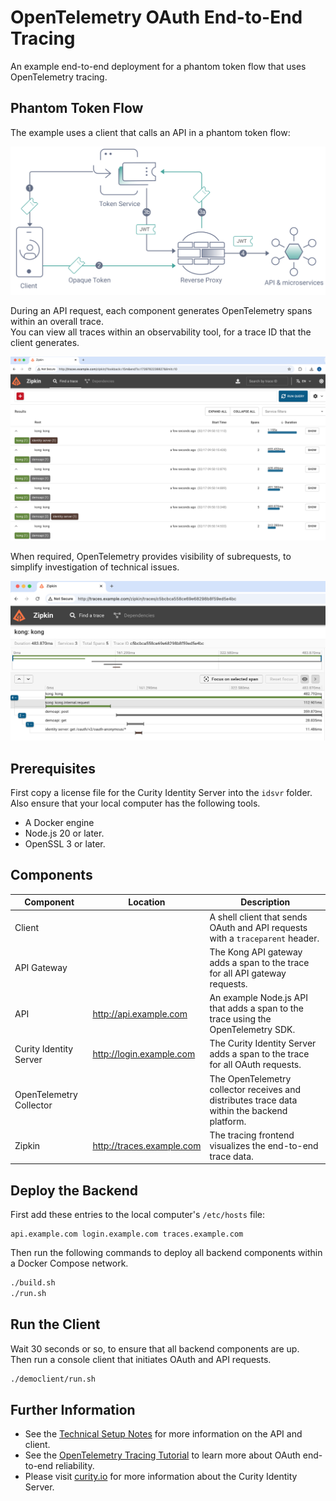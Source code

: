 # OpenTelemetry OAuth End-to-End Tracing

An example end-to-end deployment for a phantom token flow that uses OpenTelemetry tracing.

## Phantom Token Flow

The example uses a client that calls an API in a phantom token flow:

![phantom token flow](images/phantom-token-flow.svg)

During an API request, each component generates OpenTelemetry spans within an overall trace.\
You can view all traces within an observability tool, for a trace ID that the client generates.

![trace-overview](images/trace-overview.png)

When required, OpenTelemetry provides visibility of subrequests, to simplify investigation of technical issues.

![trace-details](images/trace-details.png)

## Prerequisites

First copy a license file for the Curity Identity Server into the `idsvr` folder.\
Also ensure that your local computer has the following tools.

- A Docker engine
- Node.js 20 or later.
- OpenSSL 3 or later.

## Components

| Component | Location | Description |
| --------- | -------- | ----------- |
| Client | | A shell client that sends OAuth and API requests with a `traceparent` header. |
| API Gateway | | The Kong API gateway adds a span to the trace for all API gateway requests. |
| API | http://api.example.com | An example Node.js API that adds a span to the trace using the OpenTelemetry SDK. |
| Curity Identity Server | http://login.example.com | The Curity Identity Server adds a span to the trace for all OAuth requests. |
| OpenTelemetry Collector | | The OpenTelemetry collector receives and distributes trace data within the backend platform. |
| Zipkin | http://traces.example.com | The tracing frontend visualizes the end-to-end trace data. |

## Deploy the Backend

First add these entries to the local computer's `/etc/hosts` file:

```text
api.example.com login.example.com traces.example.com
```

Then run the following commands to deploy all backend components within a Docker Compose network.

```bash
./build.sh
./run.sh
```

## Run the Client

Wait 30 seconds or so, to ensure that all backend components are up.\
Then run a console client that initiates OAuth and API requests.

```bash
./democlient/run.sh
```

## Further Information

- See the [Technical Setup Notes](TECHNICAL-SETUP.md) for more information on the API and client.
- See the [OpenTelemetry Tracing Tutorial](https://curity.io/resources/learn/opentelemetry-tracing/) to learn more about OAuth end-to-end reliability.
- Please visit [curity.io](https://curity.io/) for more information about the Curity Identity Server.
